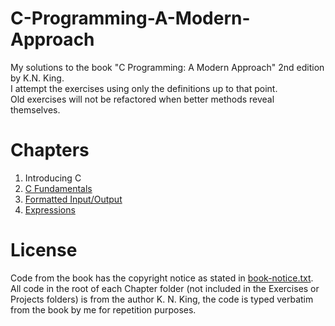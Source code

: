 # C-Programming-A-Modern-Approach
My solutions to the book "C Programming: A Modern Approach" 2nd edition by K.N. King.  
I attempt the exercises using only the definitions up to that point.  
Old exercises will not be refactored when better methods reveal themselves.  

# Chapters
1. Introducing C
2. [C Fundamentals](./Chapter2/)
3. [Formatted Input/Output](./Chapter3/)
4. [Expressions](./Chapter4/)

# License
Code from the book has the copyright notice as stated in [book-notice.txt](./book-notice.txt).
All code in the root of each Chapter folder (not included in the Exercises or Projects folders) is from the author K. N. King, the code is typed verbatim from the book by me for repetition purposes.

